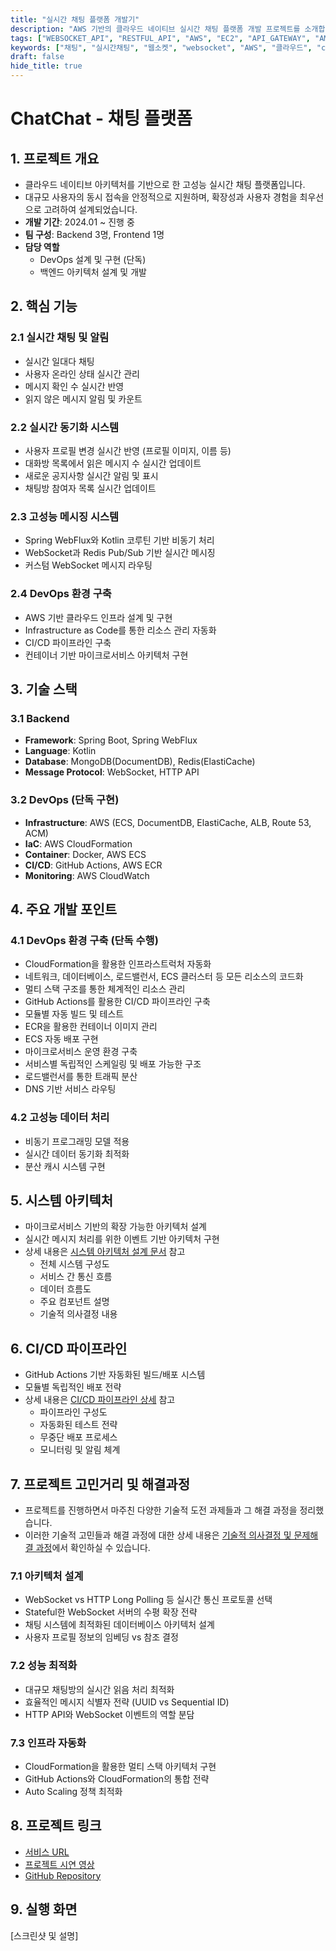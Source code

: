 ```yaml
---
title: "실시간 채팅 플랫폼 개발기"
description: "AWS 기반의 클라우드 네이티브 실시간 채팅 플랫폼 개발 프로젝트를 소개합니다. 마이크로서비스 아키텍처, WebSocket 기반 실시간 통신, DevOps 환경 구축 등 주요 기술 스택과 개발 과정을 상세히 다룹니다."
tags: ["WEBSOCKET_API", "RESTFUL_API", "AWS", "EC2", "API_GATEWAY", "AMPLIFY"]
keywords: ["채팅", "실시간채팅", "웹소켓", "websocket", "AWS", "클라우드", "cloud", "마이크로서비스", "microservices", "데브옵스", "devops", "도커", "docker", "스프링", "spring", "코틀린", "kotlin", "레디스", "redis", "몽고DB", "mongodb", "웹플럭스", "webflux"]
draft: false
hide_title: true
---
```


# ChatChat - 채팅 플랫폼

## 1. 프로젝트 개요
- 클라우드 네이티브 아키텍처를 기반으로 한 고성능 실시간 채팅 플랫폼입니다. 
- 대규모 사용자의 동시 접속을 안정적으로 지원하며, 확장성과 사용자 경험을 최우선으로 고려하여 설계되었습니다.
- **개발 기간**: 2024.01 ~ 진행 중
- **팀 구성**: Backend 3명, Frontend 1명
- **담당 역할**
  - DevOps 설계 및 구현 (단독)
  - 백엔드 아키텍처 설계 및 개발

## 2. 핵심 기능

### 2.1 실시간 채팅 및 알림
- 실시간 일대다 채팅
- 사용자 온라인 상태 실시간 관리
- 메시지 확인 수 실시간 반영
- 읽지 않은 메시지 알림 및 카운트

### 2.2 실시간 동기화 시스템
- 사용자 프로필 변경 실시간 반영 (프로필 이미지, 이름 등)
- 대화방 목록에서 읽은 메시지 수 실시간 업데이트
- 새로운 공지사항 실시간 알림 및 표시
- 채팅방 참여자 목록 실시간 업데이트

### 2.3 고성능 메시징 시스템
- Spring WebFlux와 Kotlin 코루틴 기반 비동기 처리
- WebSocket과 Redis Pub/Sub 기반 실시간 메시징
- 커스텀 WebSocket 메시지 라우팅

### 2.4 DevOps 환경 구축
- AWS 기반 클라우드 인프라 설계 및 구현
- Infrastructure as Code를 통한 리소스 관리 자동화
- CI/CD 파이프라인 구축
- 컨테이너 기반 마이크로서비스 아키텍처 구현

## 3. 기술 스택

### 3.1 Backend
- **Framework**: Spring Boot, Spring WebFlux
- **Language**: Kotlin
- **Database**: MongoDB(DocumentDB), Redis(ElastiCache)
- **Message Protocol**: WebSocket, HTTP API

### 3.2 DevOps (단독 구현)
- **Infrastructure**: AWS (ECS, DocumentDB, ElastiCache, ALB, Route 53, ACM)
- **IaC**: AWS CloudFormation
- **Container**: Docker, AWS ECS
- **CI/CD**: GitHub Actions, AWS ECR
- **Monitoring**: AWS CloudWatch

## 4. 주요 개발 포인트

### 4.1 DevOps 환경 구축 (단독 수행)
- CloudFormation을 활용한 인프라스트럭처 자동화
- 네트워크, 데이터베이스, 로드밸런서, ECS 클러스터 등 모든 리소스의 코드화
- 멀티 스택 구조를 통한 체계적인 리소스 관리
- GitHub Actions를 활용한 CI/CD 파이프라인 구축
- 모듈별 자동 빌드 및 테스트
- ECR을 활용한 컨테이너 이미지 관리
- ECS 자동 배포 구현
- 마이크로서비스 운영 환경 구축
- 서비스별 독립적인 스케일링 및 배포 가능한 구조
- 로드밸런서를 통한 트래픽 분산
- DNS 기반 서비스 라우팅

### 4.2 고성능 데이터 처리
- 비동기 프로그래밍 모델 적용
- 실시간 데이터 동기화 최적화
- 분산 캐시 시스템 구현

## 5. 시스템 아키텍처
- 마이크로서비스 기반의 확장 가능한 아키텍처 설계
- 실시간 메시지 처리를 위한 이벤트 기반 아키텍처 구현
- 상세 내용은 [시스템 아키텍처 설계 문서](./architecture.md) 참고
  - 전체 시스템 구성도
  - 서비스 간 통신 흐름
  - 데이터 흐름도
  - 주요 컴포넌트 설명
  - 기술적 의사결정 내용

## 6. CI/CD 파이프라인
- GitHub Actions 기반 자동화된 빌드/배포 시스템
- 모듈별 독립적인 배포 전략
- 상세 내용은 [CI/CD 파이프라인 상세](./cicdPipeline.md) 참고
    - 파이프라인 구성도
    - 자동화된 테스트 전략
    - 무중단 배포 프로세스
    - 모니터링 및 알림 체계

## 7. 프로젝트 고민거리 및 해결과정
- 프로젝트를 진행하면서 마주친 다양한 기술적 도전 과제들과 그 해결 과정을 정리했습니다.
- 이러한 기술적 고민들과 해결 과정에 대한 상세 내용은 [기술적 의사결정 및 문제해결 과정](./technicalDecisions/technicalDecisions.md)에서 확인하실 수 있습니다.

### 7.1 아키텍처 설계
- WebSocket vs HTTP Long Polling 등 실시간 통신 프로토콜 선택
- Stateful한 WebSocket 서버의 수평 확장 전략
- 채팅 시스템에 최적화된 데이터베이스 아키텍처 설계
- 사용자 프로필 정보의 임베딩 vs 참조 결정

### 7.2 성능 최적화
- 대규모 채팅방의 실시간 읽음 처리 최적화
- 효율적인 메시지 식별자 전략 (UUID vs Sequential ID)
- HTTP API와 WebSocket 이벤트의 역할 분담

### 7.3 인프라 자동화
- CloudFormation을 활용한 멀티 스택 아키텍처 구현
- GitHub Actions와 CloudFormation의 통합 전략
- Auto Scaling 정책 최적화

## 8. 프로젝트 링크
- [서비스 URL](https://chatchat.example.com)
- [프로젝트 시연 영상](https://youtube.com/...)
- [GitHub Repository](https://github.com/...)

## 9. 실행 화면
[스크린샷 및 설명]